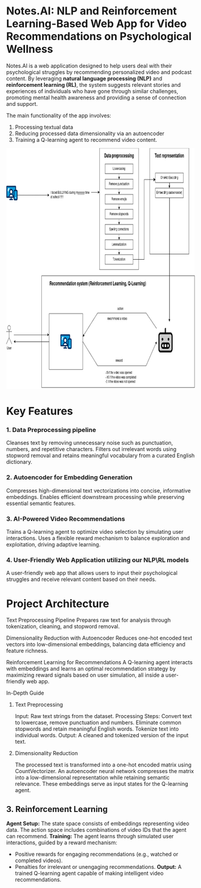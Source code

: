 # Notes.AI: NLP and Reinforcement Learning-Based Web App for Video Recommendations on Psychological Wellness

Notes.AI is a web application designed to help users deal with their psychological struggles by recommending personalized video and podcast content. By leveraging **natural language processing (NLP)** and **reinforcement learning (RL)**, the system suggests relevant stories and experiences of individuals who have gone through similar challenges, promoting mental health awareness and providing a sense of connection and support.

The main functionality of the app involves:
 1. Processing textual data
 2. Reducing processed data dimensionality via an autoencoder
 3. Training a Q-learning agent to recommend video content.

<p style="text-align: center;">
  <img src="mindshift.jpg" alt="Project Logo" width="800" height="644"/>
</p>



# Key Features
### 1. Data Preprocessing pipeline
  
 Cleanses text by removing unnecessary noise such as punctuation, numbers, and repetitive characters.
 Filters out irrelevant words using stopword removal and retains meaningful vocabulary from a curated English dictionary.
    
### 2. Autoencoder for Embedding Generation
 
 Compresses high-dimensional text vectorizations into concise, informative embeddings.
 Enables efficient downstream processing while preserving essential semantic features.

### 3. AI-Powered Video Recommendations

 Trains a Q-learning agent to optimize video selection by simulating user interactions.
 Uses a flexible reward mechanism to balance exploration and exploitation, driving adaptive learning.
    
### 4. User-Friendly Web Application utilizing our NLP\RL models

A user-friendly web app that allows users to input their psychological struggles and receive relevant content based on their needs.


# Project Architecture

 Text Preprocessing Pipeline
 Prepares raw text for analysis through tokenization, cleaning, and stopword removal.

 Dimensionality Reduction with Autoencoder
 Reduces one-hot encoded text vectors into low-dimensional embeddings, balancing data efficiency and feature richness.

 Reinforcement Learning for Recommendations
 A Q-learning agent interacts with embeddings and learns an optimal recommendation strategy by maximizing reward signals based on user simulation, all inside a user-friendly web app.

In-Depth Guide
1. Text Preprocessing

    Input: Raw text strings from the dataset.
    Processing Steps:
        Convert text to lowercase, remove punctuation and numbers.
        Eliminate common stopwords and retain meaningful English words.
        Tokenize text into individual words.
    Output: A cleaned and tokenized version of the input text.

2. Dimensionality Reduction

    The processed text is transformed into a one-hot encoded matrix using CountVectorizer.
    An autoencoder neural network compresses the matrix into a low-dimensional representation while retaining semantic relevance.
    These embeddings serve as input states for the Q-learning agent.

## 3. Reinforcement Learning
 **Agent Setup:**
 The state space consists of embeddings representing video data. The action space includes combinations of video IDs that the agent can recommend.
 **Training:**
 The agent learns through simulated user interactions, guided by a reward mechanism: 
  * Positive rewards for engaging recommendations (e.g., watched or completed videos).
  * Penalties for irrelevant or unengaging recommendations.
 **Output:**
 A trained Q-learning agent capable of making intelligent video recommendations.

